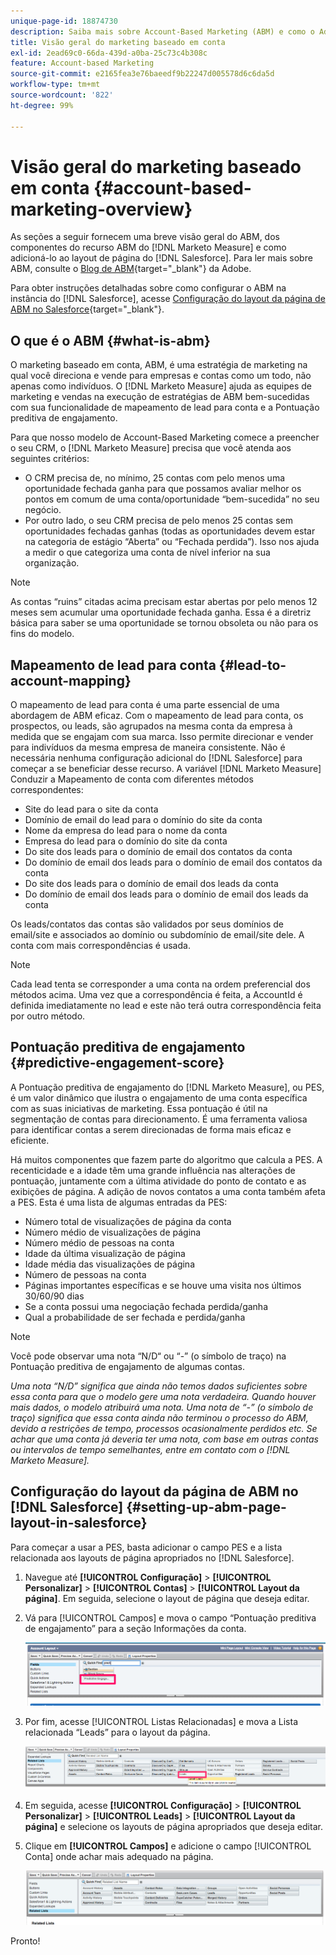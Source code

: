 ```yaml
---
unique-page-id: 18874730
description: Saiba mais sobre Account-Based Marketing (ABM) e como o Adobe Marketo Measure ajuda as equipes de marketing e vendas a executarem estratégias de ABM bem-sucedidas.
title: Visão geral do marketing baseado em conta
exl-id: 2ead69c0-66da-439d-a0ba-25c73c4b308c
feature: Account-based Marketing
source-git-commit: e2165fea3e76baeedf9b22247d005578d6c6da5d
workflow-type: tm+mt
source-wordcount: '822'
ht-degree: 99%

---
```


# Visão geral do marketing baseado em conta {#account-based-marketing-overview}

As seções a seguir fornecem uma breve visão geral do ABM, dos componentes do recurso ABM do [!DNL Marketo Measure] e como adicioná-lo ao layout de página do [!DNL Salesforce]. Para ler mais sobre ABM, consulte o [Blog de ABM](https://business.adobe.com/blog/basics/account-based-marketing){target="_blank"} da Adobe.

Para obter instruções detalhadas sobre como configurar o ABM na instância do [!DNL Salesforce], acesse [Configuração do layout da página de ABM no Salesforce](/help/advanced-marketo-measure-features/account-based-marketing/account-based-marketing-overview.md#setting-up-abm-page-layout-in-salesforce){target="_blank"}.

## O que é o ABM {#what-is-abm}

O marketing baseado em conta, ABM, é uma estratégia de marketing na qual você direciona e vende para empresas e contas como um todo, não apenas como indivíduos. O [!DNL Marketo Measure] ajuda as equipes de marketing e vendas na execução de estratégias de ABM bem-sucedidas com sua funcionalidade de mapeamento de lead para conta e a Pontuação preditiva de engajamento.

Para que nosso modelo de Account-Based Marketing comece a preencher o seu CRM, o [!DNL Marketo Measure] precisa que você atenda aos seguintes critérios:

* O CRM precisa de, no mínimo, 25 contas com pelo menos uma oportunidade fechada ganha para que possamos avaliar melhor os pontos em comum de uma conta/oportunidade “bem-sucedida” no seu negócio.
* Por outro lado, o seu CRM precisa de pelo menos 25 contas sem oportunidades fechadas ganhas (todas as oportunidades devem estar na categoria de estágio “Aberta” ou “Fechada perdida”). Isso nos ajuda a medir o que categoriza uma conta de nível inferior na sua organização.

>[!NOTE]
>
>As contas “ruins” citadas acima precisam estar abertas por pelo menos 12 meses sem acumular uma oportunidade fechada ganha. Essa é a diretriz básica para saber se uma oportunidade se tornou obsoleta ou não para os fins do modelo.

## Mapeamento de lead para conta {#lead-to-account-mapping}

O mapeamento de lead para conta é uma parte essencial de uma abordagem de ABM eficaz. Com o mapeamento de lead para conta, os prospectos, ou leads, são agrupados na mesma conta da empresa à medida que se engajam com sua marca. Isso permite direcionar e vender para indivíduos da mesma empresa de maneira consistente. Não é necessária nenhuma configuração adicional do [!DNL Salesforce] para começar a se beneficiar desse recurso. A variável [!DNL Marketo Measure] Conduzir a Mapeamento de conta com diferentes métodos correspondentes:

* Site do lead para o site da conta
* Domínio de email do lead para o domínio do site da conta
* Nome da empresa do lead para o nome da conta
* Empresa do lead para o domínio do site da conta
* Do site dos leads para o domínio de email dos contatos da conta
* Do domínio de email dos leads para o domínio de email dos contatos da conta
* Do site dos leads para o domínio de email dos leads da conta
* Do domínio de email dos leads para o domínio de email dos leads da conta

Os leads/contatos das contas são validados por seus domínios de email/site e associados ao domínio ou subdomínio de email/site dele. A conta com mais correspondências é usada.

>[!NOTE]
>
>Cada lead tenta se corresponder a uma conta na ordem preferencial dos métodos acima. Uma vez que a correspondência é feita, a AccountId é definida imediatamente no lead e este não terá outra correspondência feita por outro método. 

## Pontuação preditiva de engajamento {#predictive-engagement-score}

A Pontuação preditiva de engajamento do [!DNL Marketo Measure], ou PES, é um valor dinâmico que ilustra o engajamento de uma conta específica com as suas iniciativas de marketing. Essa pontuação é útil na segmentação de contas para direcionamento. É uma ferramenta valiosa para identificar contas a serem direcionadas de forma mais eficaz e eficiente.

Há muitos componentes que fazem parte do algoritmo que calcula a PES. A recenticidade e a idade têm uma grande influência nas alterações de pontuação, juntamente com a última atividade do ponto de contato e as exibições de página. A adição de novos contatos a uma conta também afeta a PES. Esta é uma lista de algumas entradas da PES:

* Número total de visualizações de página da conta
* Número médio de visualizações de página
* Número médio de pessoas na conta
* Idade da última visualização de página
* Idade média das visualizações de página
* Número de pessoas na conta
* Páginas importantes específicas e se houve uma visita nos últimos 30/60/90 dias
* Se a conta possui uma negociação fechada perdida/ganha
* Qual a probabilidade de ser fechada e perdida/ganha

>[!NOTE]
>
>Você pode observar uma nota “N/D“ ou “-” (o símbolo de traço) na Pontuação preditiva de engajamento de algumas contas.

_Uma nota “N/D” significa que ainda não temos dados suficientes sobre essa conta para que o modelo gere uma nota verdadeira. Quando houver mais dados, o modelo atribuirá uma nota._
_Uma nota de “-” (o símbolo de traço) significa que essa conta ainda não terminou o processo do ABM, devido a restrições de tempo, processos ocasionalmente perdidos etc. Se achar que uma conta já deveria ter uma nota, com base em outras contas ou intervalos de tempo semelhantes, entre em contato com o [!DNL Marketo Measure]._

## Configuração do layout da página de ABM no [!DNL Salesforce] {#setting-up-abm-page-layout-in-salesforce}

Para começar a usar a PES, basta adicionar o campo PES e a lista relacionada aos layouts de página apropriados no [!DNL Salesforce].

1. Navegue até **[!UICONTROL Configuração]** > **[!UICONTROL Personalizar]** > **[!UICONTROL Contas]** > **[!UICONTROL Layout da página]**. Em seguida, selecione o layout de página que deseja editar.
1. Vá para [!UICONTROL Campos] e mova o campo “Pontuação preditiva de engajamento” para a seção Informações da conta.

   ![](assets/1.png)

1. Por fim, acesse [!UICONTROL Listas Relacionadas] e mova a Lista relacionada “Leads” para o layout da página.

   ![](assets/2.png)

1. Em seguida, acesse **[!UICONTROL Configuração]** > **[!UICONTROL Personalizar]** > **[!UICONTROL Leads]** > **[!UICONTROL Layout da página]** e selecione os layouts de página apropriados que deseja editar.
1. Clique em **[!UICONTROL Campos]** e adicione o campo [!UICONTROL Conta] onde achar mais adequado na página.

   ![](assets/3.png)

Pronto!

